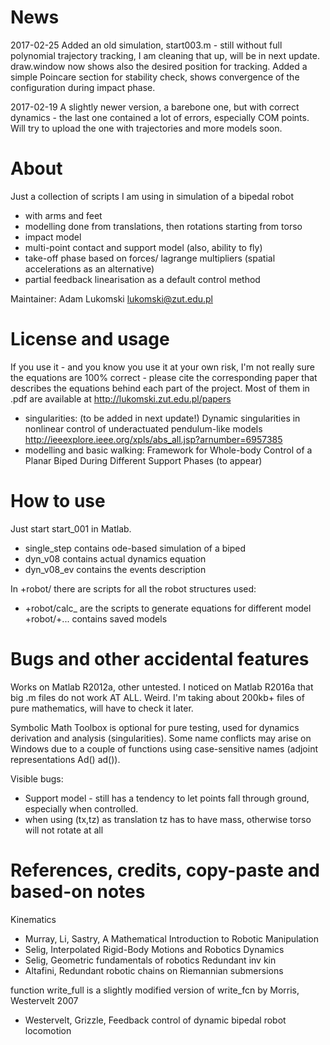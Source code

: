 # News

2017-02-25
Added an old simulation, start003.m - still without full polynomial trajectory tracking, I am cleaning that up, will be in next update.
draw.window now shows also the desired position for tracking. Added a simple Poincare section for stability check, shows convergence of the configuration during impact phase.

2017-02-19
A slightly newer version, a barebone one, but with correct dynamics - the last one contained a lot of errors, especially COM points.
Will try to upload the one with trajectories and more models soon.

# About

Just a collection of scripts I am using in simulation of a bipedal robot
- with arms and feet
- modelling done from translations, then rotations starting from torso
- impact model
- multi-point contact and support model (also, ability to fly)
- take-off phase based on forces/ lagrange multipliers (spatial accelerations as an alternative)
- partial feedback linearisation as a default control method

Maintainer: Adam Lukomski <lukomski@zut.edu.pl>

# License and usage

If you use it - and you know you use it at your own risk, I'm not really sure the equations are 100% correct - please cite the corresponding paper that describes the equations behind each part of the project. Most of them in .pdf are available at <http://lukomski.zut.edu.pl/papers>

- singularities: (to be added in next update!)
  Dynamic singularities in nonlinear control of underactuated pendulum-like models
  http://ieeexplore.ieee.org/xpls/abs_all.jsp?arnumber=6957385
- modelling and basic walking: 
  Framework for Whole-body Control of a Planar Biped During Different Support Phases
  (to appear)

# How to use

Just start start_001 in Matlab.

* single_step contains ode-based simulation of a biped
* dyn_v08 contains actual dynamics equation
* dyn_v08_ev contains the events description

In +robot/ there are scripts for all the robot structures used:

* +robot/calc_ are the scripts to generate equations for different model
  +robot/+... contains saved models

# Bugs and other accidental features

Works on Matlab R2012a, other untested.
I noticed on Matlab R2016a that big .m files do not work AT ALL. Weird. I'm taking about 200kb+ files of pure mathematics, will have to check it later.

Symbolic Math Toolbox is optional for pure testing, used for dynamics derivation and analysis (singularities). Some name conflicts may arise on Windows due to a couple of functions using case-sensitive names (adjoint representations Ad() ad()).

Visible bugs:
- Support model - still has a tendency to let points fall through ground, especially when controlled.
- when using (tx,tz) as translation tz has to have mass, otherwise torso will not rotate at all

# References, credits, copy-paste and based-on notes

Kinematics
- Murray, Li, Sastry, A Mathematical Introduction to Robotic Manipulation
- Selig, Interpolated Rigid-Body Motions and Robotics
Dynamics
- Selig, Geometric fundamentals of robotics
Redundant inv kin
- Altafini, Redundant robotic chains on Riemannian submersions

function write_full is a slightly modified version of write_fcn by Morris, Westervelt 2007
- Westervelt, Grizzle, Feedback control of dynamic bipedal robot locomotion
